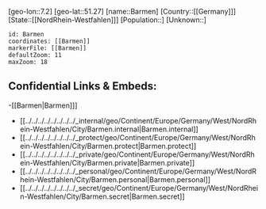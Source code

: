 ﻿---
location: [51.27,7.2]
mapzoom: [7,12] 
mapmarker: city 
type: City
tags:
- geo/City


SpocWebEntityId: 29025
isDeleted: false
confidential: public

---
[geo-lon::7.2]
[geo-lat::51.27]
[name::Barmen]
[Country::[[Germany]]]
[State::[[NordRhein-Westfahlen]]]
[Population::]
[Unknown::]


```leaflet
id: Barmen
coordinates: [[Barmen]]
markerFile: [[Barmen]]
defaultZoom: 11 
maxZoom: 18
```


## Confidential Links & Embeds: 
-[[Barmen|Barmen]]] 
- [[../../../../../../../../_internal/geo/Continent/Europe/Germany/West/NordRhein-Westfahlen/City/Barmen.internal|Barmen.internal]] 
- [[../../../../../../../../_protect/geo/Continent/Europe/Germany/West/NordRhein-Westfahlen/City/Barmen.protect|Barmen.protect]] 
- [[../../../../../../../../_private/geo/Continent/Europe/Germany/West/NordRhein-Westfahlen/City/Barmen.private|Barmen.private]] 
- [[../../../../../../../../_personal/geo/Continent/Europe/Germany/West/NordRhein-Westfahlen/City/Barmen.personal|Barmen.personal]] 
- [[../../../../../../../../_secret/geo/Continent/Europe/Germany/West/NordRhein-Westfahlen/City/Barmen.secret|Barmen.secret]] 
